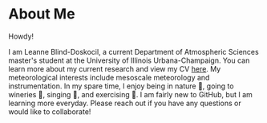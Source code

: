 # About Me

Howdy!

I am Leanne Blind-Doskocil, a current Department of Atmospheric Sciences master's student at the University of Illinois Urbana-Champaign. You can learn more about my current research 
and view my CV [here](https://atmos.illinois.edu/directory/profile/leanneb2). My meteorological interests include mesoscale meteorology and instrumentation. In my spare
time, I enjoy being in nature :sunflower:, going to wineries :wine_glass:, singing :musical_score:, and exercising :muscle:. I am fairly new to GitHub, but I am learning more everyday. Please reach out if you have any 
questions or would like to collaborate!
